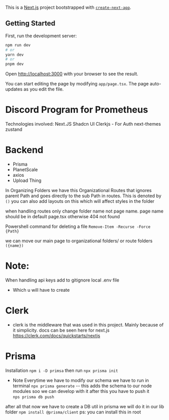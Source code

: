 This is a [Next.js](https://nextjs.org/) project bootstrapped with [`create-next-app`](https://github.com/vercel/next.js/tree/canary/packages/create-next-app).

## Getting Started

First, run the development server:

```bash
npm run dev
# or
yarn dev
# or
pnpm dev
```

Open [http://localhost:3000](http://localhost:3000) with your browser to see the result.

You can start editing the page by modifying `app/page.tsx`. The page auto-updates as you edit the file.
# Discord Program for Prometheus 

Technologies involved:
Next.JS
Shadcn UI 
Clerkjs - For Auth
next-themes
zustand
# Backend
- Prisma
- PlanetScale
- axios 
- Upload Thing


In Organizing Folders we have this Organizational Routes that ignores parent Path and goes directly to the sub Path in routes. This is denoted by `()` you can also add layouts on this which will affect styles in the folder  

when handling routes only change folder name not page name. page name should be in default page.tsx otherwise 404 not found


Powershell command for deleting a file  `Remove-Item -Recurse -Force {Path}`



we can move our main page to organizational folders/ or route folders  `({name})`



# Note: 
When handling api keys add to gitignore local .env file  

- Which u will have to create


# Clerk 
- clerk is the middleware that was used in this project. Mainly because of it simplicity. 
docs can be seen here for next.js 
https://clerk.com/docs/quickstarts/nextjs



# Prisma 
Installation `npm i -D primsa`
then run `npx prisma init`

- Note Everytime we have to modify our schema we have to run in terminal 
`npx prisma generate` --  this adds the schema to our node modules soo we can develop with it 
after this you have to push it  
`nps prisma db push`

after all that now we have to create a DB util in prisma  we will do it in our lib folder
`npm install @prisma/client` ps: you can install this in root 


